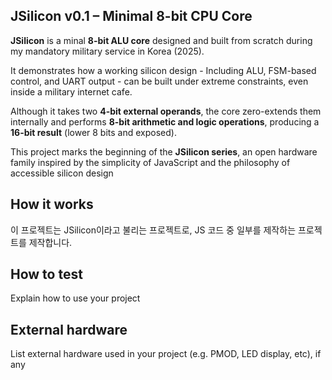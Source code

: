 <!---

This file is used to generate your project datasheet. Please fill in the information below and delete any unused
sections.

You can also include images in this folder and reference them in the markdown. Each image must be less than
512 kb in size, and the combined size of all images must be less than 1 MB.
-->

## JSilicon v0.1 – Minimal 8-bit CPU Core

**JSilicon** is a minal **8-bit ALU core** designed and built from scratch during my mandatory military service in Korea (2025).  

It demonstrates how a working silicon design - Including ALU, FSM-based control, and UART output - can be built under extreme constraints, even inside a military internet cafe.

Although it takes two **4-bit external operands**, the core zero-extends them internally and performs **8-bit arithmetic and logic operations**, producing a **16-bit result** (lower 8 bits and exposed).  

This project marks the beginning of the **JSilicon series**, an open hardware family inspired by the simplicity of JavaScript and the philosophy of accessible silicon design


## How it works

이 프로젝트는 JSilicon이라고 불리는 프로젝트로, JS 코드 중 일부를 제작하는 프로젝트를 제작합니다.  

## How to test

Explain how to use your project

## External hardware

List external hardware used in your project (e.g. PMOD, LED display, etc), if any
